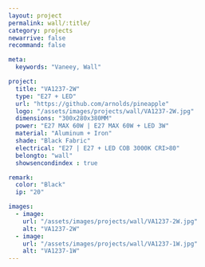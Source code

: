 ```yaml
---
layout: project
permalink: wall/:title/
category: projects
newarrive: false
recommand: false

meta:
  keywords: "Vaneey, Wall"

project:
  title: "VA1237-2W"
  type: "E27 + LED"
  url: "https://github.com/arnolds/pineapple"
  logo: "/assets/images/projects/wall/VA1237-2W.jpg"
  dimensions: "300x280x380MM"
  power: "E27 MAX 60W | E27 MAX 60W + LED 3W"
  material: "Aluminum + Iron"
  shade: "Black Fabric"
  electrical: "E27 | E27 + LED COB 3000K CRI>80"
  belongto: "wall"
  showsencondindex : true

remark:
  color: "Black"
  ip: "20"

images:
  - image:
    url: "/assets/images/projects/wall/VA1237-2W.jpg"
    alt: "VA1237-2W"
  - image:
    url: "/assets/images/projects/wall/VA1237-1W.jpg"
    alt: "VA1237-1W"
---
```

